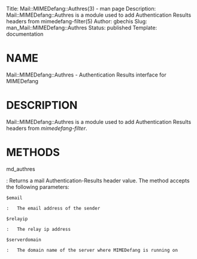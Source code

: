 Title: Mail::MIMEDefang::Authres(3) - man page
Description: Mail::MIMEDefang::Authres is a module used to add Authentication Results headers from mimedefang-filter(5)
Author: gbechis
Slug: man_Mail::MIMEDefang::Authres
Status: published
Template: documentation

# NAME

Mail::MIMEDefang::Authres - Authentication Results interface for
MIMEDefang

# DESCRIPTION

Mail::MIMEDefang::Authres is a module used to add Authentication Results
headers from *mimedefang-filter*.

# METHODS

md_authres

:   Returns a mail Authentication-Results header value. The method
    accepts the following parameters:

    $email

    :   The email address of the sender

    $relayip

    :   The relay ip address

    $serverdomain

    :   The domain name of the server where MIMEDefang is running on
